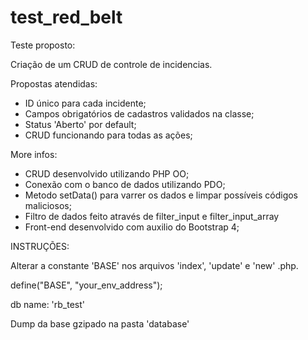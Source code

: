 # test_red_belt

Teste proposto:

Criação de um CRUD de controle de incidencias.

Propostas atendidas:

- ID único para cada incidente;
- Campos obrigatórios de cadastros validados na classe;
- Status 'Aberto' por default;
- CRUD funcionando para todas as ações;

More infos:

- CRUD desenvolvido utilizando PHP OO;
- Conexão com o banco de dados utilizando PDO;
- Metodo setData() para varrer os dados e limpar possíveis códigos maliciosos;
- Filtro de dados feito através de filter_input e filter_input_array
- Front-end desenvolvido com auxilio do Bootstrap 4;


INSTRUÇÕES:

Alterar a constante 'BASE' nos arquivos 'index', 'update' e 'new' .php.

define("BASE", "your_env_address");

db name: 'rb_test'

Dump da base gzipado na pasta 'database' 
